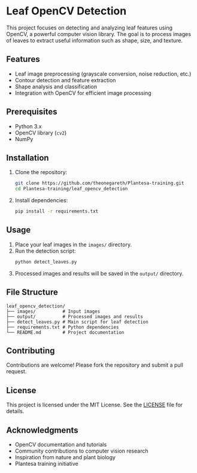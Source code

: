 # Leaf OpenCV Detection

This project focuses on detecting and analyzing leaf features using OpenCV, a powerful computer vision library. The goal is to process images of leaves to extract useful information such as shape, size, and texture.

## Features

- Leaf image preprocessing (grayscale conversion, noise reduction, etc.)
- Contour detection and feature extraction
- Shape analysis and classification
- Integration with OpenCV for efficient image processing

## Prerequisites

- Python 3.x
- OpenCV library (`cv2`)
- NumPy

## Installation

1. Clone the repository:
    ```bash
    git clone https://github.com/theonegareth/Plantesa-training.git
    cd Plantesa-training/leaf_opencv_detection
    ```

2. Install dependencies:
    ```bash
    pip install -r requirements.txt
    ```

## Usage

1. Place your leaf images in the `images/` directory.
2. Run the detection script:
    ```bash
    python detect_leaves.py
    ```
3. Processed images and results will be saved in the `output/` directory.

## File Structure

```
leaf_opencv_detection/
├── images/          # Input images
├── output/          # Processed images and results
├── detect_leaves.py # Main script for leaf detection
├── requirements.txt # Python dependencies
└── README.md        # Project documentation
```

## Contributing

Contributions are welcome! Please fork the repository and submit a pull request.

## License

This project is licensed under the MIT License. See the [LICENSE](../LICENSE) file for details.

## Acknowledgments

- OpenCV documentation and tutorials
- Community contributions to computer vision research
- Inspiration from nature and plant biology
- Plantesa training initiative